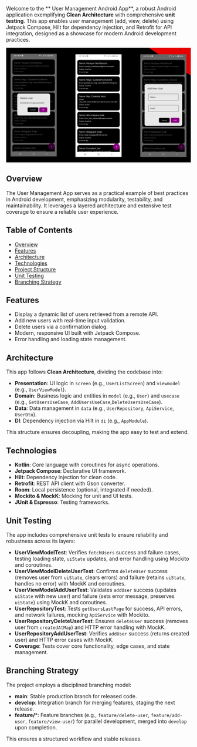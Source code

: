 Welcome to the ** User Management Android App**, a robust Android application exemplifying **Clean Architecture** with comprehensive **unit testing**. This app enables user management (add, view, delete) using Jetpack Compose, Hilt for dependency injection, and Retrofit for API integration, designed as a showcase for modern Android development practices.

![App Screenshots](ss3.png) 

## Overview
The User Management App serves as a practical example of best practices in Android development, emphasizing modularity, testability, and maintainability. It leverages a layered architecture and extensive test coverage to ensure a reliable user experience.

## Table of Contents
- [Overview](#overview)
- [Features](#features)
- [Architecture](#architecture)
- [Technologies](#technologies)
- [Project Structure](#project-structure)
- [Unit Testing](#unit-testing)
- [Branching Strategy](#branching-strategy)

## Features
- Display a dynamic list of users retrieved from a remote API.
- Add new users with real-time input validation.
- Delete users via a confirmation dialog.
- Modern, responsive UI built with Jetpack Compose.
- Error handling and loading state management.

## Architecture
This app follows **Clean Architecture**, dividing the codebase into:
- **Presentation**: UI logic in `screen` (e.g., `UserListScreen`) and `viewmodel` (e.g., `UserViewModel`).
- **Domain**: Business logic and entities in `model` (e.g., `User`) and `usecase` (e.g., `GetUsersUseCase`, `AddUsersUseCase`,`DeleteUsersUseCase`).
- **Data**: Data management in `data` (e.g., `UserRepository`, `ApiService`, `UserDto`).
- **DI**: Dependency injection via Hilt in `di` (e.g., `AppModule`).

This structure ensures decoupling, making the app easy to test and extend.

## Technologies
- **Kotlin**: Core language with coroutines for async operations.
- **Jetpack Compose**: Declarative UI framework.
- **Hilt**: Dependency injection for clean code.
- **Retrofit**: REST API client with Gson converter.
- **Room**: Local persistence (optional, integrated if needed).
- **Mockito & MockK**: Mocking for unit and UI tests.
- **JUnit & Espresso**: Testing frameworks.

## Unit Testing
The app includes comprehensive unit tests to ensure reliability and robustness across its layers:
- **UserViewModelTest**: Verifies `fetchUsers` success and failure cases, testing loading state, `uiState` updates, and error handling using Mockito and coroutines.
- **UserViewModelDeleteUserTest**: Confirms `deleteUser` success (removes user from `uiState`, clears errors) and failure (retains `uiState`, handles no error) with MockK and coroutines.
- **UserViewModelAddUserTest**: Validates `addUser` success (updates `uiState` with new user) and failure (sets error message, preserves `uiState`) using MockK and coroutines.
- **UserRepositoryTest**: Tests `getUsersLastPage` for success, API errors, and network failures, mocking `ApiService` with Mockito.
- **UserRepositoryDeleteUserTest**: Ensures `deleteUser` success (removes user from `createdAtMap`) and HTTP error handling with MockK.
- **UserRepositoryAddUserTest**: Verifies `addUser` success (returns created user) and HTTP error cases with MockK.
- **Coverage**: Tests cover core functionality, edge cases, and state management.

## Branching Strategy
The project employs a disciplined branching model:
- **main**: Stable production branch for released code.
- **develop**: Integration branch for merging features, staging the next release.
- **feature/***: Feature branches (e.g., `feature/delete-user`, `feature/add-user`, `feature/view-user`) for parallel development, merged into `develop` upon completion.

This ensures a structured workflow and stable releases.





